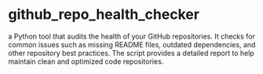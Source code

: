 # github_repo_health_checker
a Python tool that audits the health of your GitHub repositories. It checks for common issues such as missing README files, outdated dependencies, and other repository best practices. The script provides a detailed report to help maintain clean and optimized code repositories.

